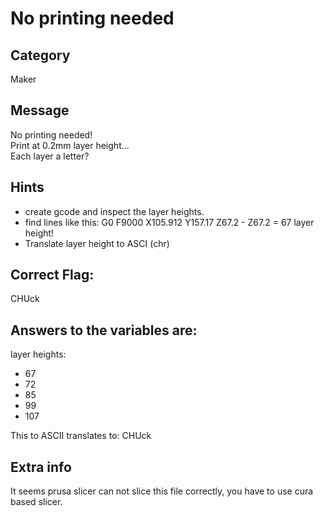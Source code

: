 # 	No printing needed

## Category
Maker

## Message
No printing needed!<br>
Print at 0.2mm layer height...<br>
Each layer a letter?<br> 

## Hints
- create gcode and inspect the layer heights.
- find lines like this: G0 F9000 X105.912 Y157.17 Z67.2 - Z67.2 = 67 layer height!
- Translate layer height to ASCI (chr)

## Correct Flag:
CHUck

## Answers to the variables are:
layer heights:<br>
- 67 
- 72 
- 85 
- 99 
- 107

This to ASCII translates to: CHUck

## Extra info
It seems prusa slicer can not slice this file correctly, you have to use cura based slicer.


